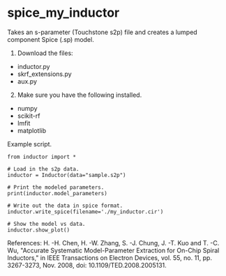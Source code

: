 # spice_my_inductor
Takes an s-parameter (Touchstone s2p) file and creates a lumped component Spice (.sp) model.

1. Download the files:
  - inductor.py
  - skrf_extensions.py
  - aux.py

2. Make sure you have the following installed.
  - numpy
  - scikit-rf
  - lmfit
  - matplotlib
  
Example script.
```
from inductor import *

# Load in the s2p data.
inductor = Inductor(data="sample.s2p")

# Print the modeled parameters.
print(inductor.model_parameters)

# Write out the data in spice format.
inductor.write_spice(filename='./my_inductor.cir')

# Show the model vs data.
inductor.show_plot()
```

References:
H. -H. Chen, H. -W. Zhang, S. -J. Chung, J. -T. Kuo and T. -C. Wu, "Accurate Systematic Model-Parameter Extraction for On-Chip Spiral Inductors," in IEEE Transactions on Electron Devices, vol. 55, no. 11, pp. 3267-3273, Nov. 2008, doi: 10.1109/TED.2008.2005131.
